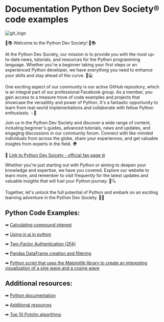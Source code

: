# Documentation Python Dev Society® code examples 

![git_logo](https://user-images.githubusercontent.com/68993494/209866827-2e9629cc-3009-4e13-a7e5-202903b8702b.jpg)

🐍📚 Welcome to the Python Dev Society! 🐍📚

At the Python Dev Society, our mission is to provide you with the most up-to-date news, tutorials, and resources for the Python programming language. Whether you're a beginner taking your first steps or an experienced Python developer, we have everything you need to enhance your skills and stay ahead of the curve. 🚀💻

One exciting aspect of our community is our active GitHub repository, which is an integral part of our professional Facebook group. As a member, you gain access to a treasure trove of code examples and projects that showcase the versatility and power of Python. It's a fantastic opportunity to learn from real-world implementations and collaborate with fellow Python enthusiasts. 💡🤝

Join us in the Python Dev Society and discover a wide range of content, including beginner's guides, advanced tutorials, news and updates, and engaging discussions in our community forum. Connect with like-minded individuals from across the globe, share your experiences, and get valuable insights from experts in the field. 🌍

🔗 [Link to Python Dev Soicety - official fan page 🌐](https://www.facebook.com/PythonDevSociety/)

Whether you're just starting out with Python or aiming to deepen your knowledge and expertise, we have you covered. Explore our website to learn more, and remember to visit frequently for the latest updates and valuable insights that will fuel your Python journey. 🌟🔍

Together, let's unlock the full potential of Python and embark on an exciting learning adventure in the Python Dev Society. 🐍🌟

## Python Code Examples:
➡ [Calculating compound interest](https://github.com/zahariev-webbersof/PythonDevSociety--code-examples/blob/main/calculating_compound_interest.py)

➡ [Using in ai in python](https://github.com/zahariev-webbersof/PythonDevSociety--code-examples/blob/main/ai_model.py)

➡ [Two-Factor Authentication (2FA)](https://github.com/zahariev-webbersof/PythonDevSociety--code-examples/blob/main/2FA.py)

➡ [Pandas DataFrame creation and filtering](https://github.com/zahariev-webbersof/PythonDevSociety--code-examples/blob/main/pandas_example.py)

➡ [Python script that uses the Matplotlib library to create an interesting visualization of a sine wave and a cosine wave](https://github.com/zahariev-webbersof/PythonDevSociety--code-examples/blob/main/matplotlib_example.py) 
## Additional resources:
➡ [Python documentation](https://docs.python.org/3/)

➡ [Additional resources](#additional-resources)

➡ [Top 10 Pytohn algorithms](https://github.com/zahariev-webbersof/PythonDevSociety--code-examples/blob/main/Top%2010%20Python%20algorithms)